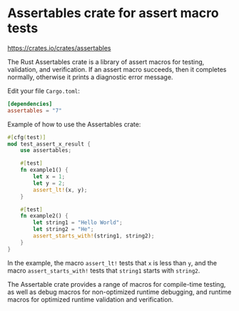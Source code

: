 # Assertables crate for assert macro tests

<https://crates.io/crates/assertables>

The Rust Assertables crate is a library of assert macros for testing, validation, and verification. If an assert macro succeeds, then it completes normally, otherwise it prints a diagnostic error message.

Edit your file `Cargo.toml`:

```toml
[dependencies]
assertables = "7"
```

Example of how to use the Assertables crate:

```rust
#[cfg(test)]
mod test_assert_x_result {
    use assertables;

    #[test]
    fn example1() {
        let x = 1;
        let y = 2;
        assert_lt!(x, y);
    }

    #[test]
    fn example2() {
        let string1 = "Hello World";
        let string2 = "He";
        assert_starts_with!(string1, string2);
    }
}
```

In the example, the macro `assert_lt!` tests that `x` is less than `y`, and the macro `assert_starts_with!` tests that `string1` starts with `string2`.

The Assertable crate provides a range of macros for compile-time testing, as well as debug macros for non-optimized runtime debugging, and runtime macros for optimized runtime validation and verification.
